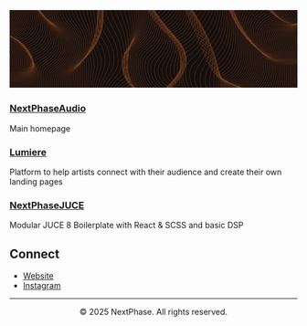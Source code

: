 ![banner](./banner.png)

### [NextPhaseAudio](https://www.nextphaseaudio.com)
Main homepage

### [Lumiere](https://lumiere.nextphaseaudio.com)
Platform to help artists connect with their audience and create their own landing pages

### [NextPhaseJUCE](https://github.com/thxmos/NextPhaseJUCE)
Modular JUCE 8 Boilerplate with React & SCSS and basic DSP

## Connect

- [Website](https://www.nextphaseaudio.com)
- [Instagram](https://instagram.com/nextphaseaudio)


---

<div align="center">
  <p>© 2025 NextPhase. All rights reserved.</p>
</div>
